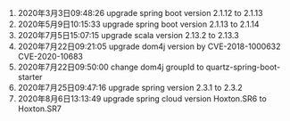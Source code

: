 1. 2020年3月3日09:48:26 upgrade spring boot version 2.1.12 to 2.1.13
2. 2020年5月9日10:15:33 upgrade spring boot version 2.1.13 to 2.1.14 
3. 2020年7月5日15:07:15 upgrade scala version 2.13.2 to 2.13.3
4. 2020年7月22日09:21:05 upgrade dom4j version by CVE-2018-1000632 CVE-2020-10683
5. 2020年7月22日09:50:00 change dom4j groupId to quartz-spring-boot-starter
6. 2020年7月25日09:47:16 upgrade spring version 2.3.1 to 2.3.2
7. 2020年8月6日13:13:49 upgrade spring cloud version Hoxton.SR6 to Hoxton.SR7
